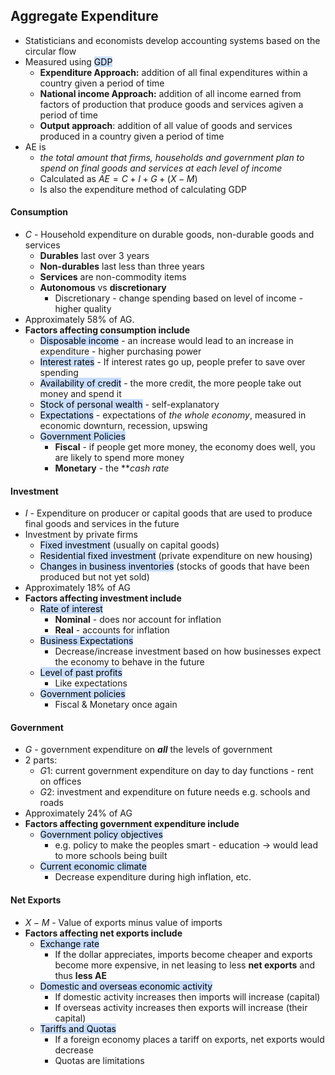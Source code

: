## Aggregate Expenditure
- Statisticians and economists develop accounting systems based on the circular flow
- Measured using <mark style="background: #ADCCFFA6;">GDP</mark>
	- **Expenditure Approach:** addition of all final expenditures within a country given a period of time
	- **National income Approach:** addition of all income earned from factors of production that produce goods and services agiven a period of time
	- **Output approach**: addition of all value of goods and services produced in a country given a period of time
- AE is
	- *the total amount that firms, households and government plan to spend on final goods and services at each level of income*
	- Calculated as $AE=C+I+G+(X-M)$
	- Is also the expenditure method of calculating GDP

#### Consumption
- $C$ - Household expenditure on durable goods, non-durable goods and services
	- **Durables** last over 3 years
	- **Non-durables** last less than three years
	- **Services** are non-commodity items
	- **Autonomous** vs **discretionary**
		- Discretionary - change spending based on level of income - higher quality
- Approximately $58\%$ of AG.
- **Factors affecting consumption include**
	- <mark style="background: #ADCCFFA6;">Disposable income</mark> - an increase would lead to an increase in expenditure - higher purchasing power
	- <mark style="background: #ADCCFFA6;">Interest rates</mark> - If interest rates go up, people prefer to save over spending
	- <mark style="background: #ADCCFFA6;">Availability of credit</mark> - the more credit, the more people take out money and spend it
	- <mark style="background: #ADCCFFA6;">Stock of personal wealth</mark> - self-explanatory
	- <mark style="background: #ADCCFFA6;">Expectations</mark> - expectations of *the whole economy*, measured in economic downturn, recession, upswing
	- <mark style="background: #ADCCFFA6;">Government Policies</mark>
		- **Fiscal** - if people get more money, the economy does well, you are likely to spend more money
		- **Monetary** - the ***cash rate*

#### Investment
- $I$ - Expenditure on producer or capital goods that are used to produce final goods and services in the future
- Investment by private firms
	- <mark style="background: #ADCCFFA6;">Fixed investment</mark> (usually on capital goods)
	- <mark style="background: #ADCCFFA6;">Residential fixed investment</mark> (private expenditure on new housing)
	- <mark style="background: #ADCCFFA6;">Changes in business inventories</mark> (stocks of goods that have been produced but not yet sold)
- Approximately $18\%$ of AG
- **Factors affecting investment include**
	- <mark style="background: #ADCCFFA6;">Rate of interest</mark>
		- **Nominal** - does nor account for inflation
		- **Real** - accounts for inflation
	- <mark style="background: #ADCCFFA6;">Business Expectations</mark>
		- Decrease/increase investment based on how businesses expect the economy to behave in the future
	- <mark style="background: #ADCCFFA6;">Level of past profits</mark>
		- Like expectations
	- <mark style="background: #ADCCFFA6;">Government policies</mark>
		- Fiscal & Monetary once again

#### Government
- $G$ - government expenditure on ***all*** the levels of government
- 2 parts:
	- $G1$: current government expenditure on day to day functions - rent on offices
	- $G2:$ investment and expenditure on future needs e.g. schools and roads
- Approximately $24\%$ of AG
- **Factors affecting government expenditure include**
	- <mark style="background: #ADCCFFA6;">Government policy objectives</mark>
		- e.g. policy to make the peoples smart - education $\rightarrow$ would lead to more schools being built
	- <mark style="background: #ADCCFFA6;">Current economic climate</mark>
		- Decrease expenditure during high inflation, etc. 

#### Net Exports
- $X-M$ - Value of exports minus value of imports
- **Factors affecting net exports include**
	- <mark style="background: #ADCCFFA6;">Exchange rate</mark>
		- If the dollar appreciates, imports become cheaper and exports become more expensive, in net leasing to less **net exports** and thus **less AE**
	- <mark style="background: #ADCCFFA6;">Domestic and overseas economic activity</mark>
		- If domestic activity increases then imports will increase (capital)
		- If overseas activity increases then exports will increase (their capital)
	- <mark style="background: #ADCCFFA6;">Tariffs and Quotas</mark>
		- If a foreign economy places a tariff on exports, net exports would decrease
		- Quotas are limitations
